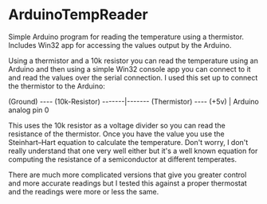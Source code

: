 # ArduinoTempReader
Simple Arduino program for reading the temperature using a thermistor. Includes Win32 app for accessing the values output by the Arduino.

Using a thermistor and a 10k resistor you can read the temperature using an Arduino and then using a simple Win32 console app you can connect to it and read the values over the serial connection. I used this set up to connect the thermistor to the Arduino:

 (Ground) ---- (10k-Resistor) -------|------- (Thermistor) ---- (+5v)
                                     |
                                Arduino analog pin 0

This uses the 10k resistor as a voltage divider so you can read the resistance of the thermistor. Once you have the value you use the Steinhart–Hart equation to calculate the temperature. Don't worry, I don't really understand that one very well either but it's a well known equation for computing the resistance of a semiconductor at different temperates.

There are much more complicated versions that give you greater control and more accurate readings but I tested this against a proper thermostat and the readings were more or less the same.
